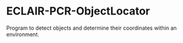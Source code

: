# ECLAIR-PCR-ObjectLocator
Program to detect objects and determine their coordinates within an environment.
